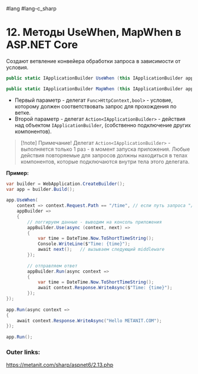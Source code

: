 #lang #lang-c_sharp 

# 12. Методы UseWhen, MapWhen в ASP.NET Core

Создают ветвление конвейера обработки запроса в зависимости от условия.

```csharp
public static IApplicationBuilder UseWhen (this IApplicationBuilder app, Func<HttpContext,bool> predicate, Action<IApplicationBuilder> configuration);

public static IApplicationBuilder MapWhen (this IApplicationBuilder app, Func<HttpContext,bool> predicate, Action<IApplicationBuilder> configuration);
```

- Первый параметр - делегат `Func>HttpContext,bool>` - условие, которому должен соответствовать запрос для прохождения по ветке.
- Второй параметр - делегат `Action<IApplicationBuilder>` - действия над объектом `IApplicationBuilder`, (собственно подключение других компонентов).

> [!note] Примечание!
> Делегат `Action<IApplicationBuilder>` - выполняется только 1 раз - в момент запуска приложения. Любые действия повторяемые для запросов должны находиться в телах компонентов, которые подключаются внутри тела этого делегата.

**Пример:**
```csharp
var builder = WebApplication.CreateBuilder();
var app = builder.Build();
 
app.UseWhen(
    context => context.Request.Path == "/time", // если путь запроса "/time"
    appBuilder =>
    {
        // логгируем данные - выводим на консоль приложения
        appBuilder.Use(async (context, next) =>
        {
            var time = DateTime.Now.ToShortTimeString();
            Console.WriteLine($"Time: {time}");
            await next();   // вызываем следующий middleware
        });
 
        // отправляем ответ
        appBuilder.Run(async context =>
        {
            var time = DateTime.Now.ToShortTimeString();
            await context.Response.WriteAsync($"Time: {time}");
        });
});
 
app.Run(async context =>
{
    await context.Response.WriteAsync("Hello METANIT.COM");
});
 
app.Run();
```

### Outer links:
https://metanit.com/sharp/aspnet6/2.13.php